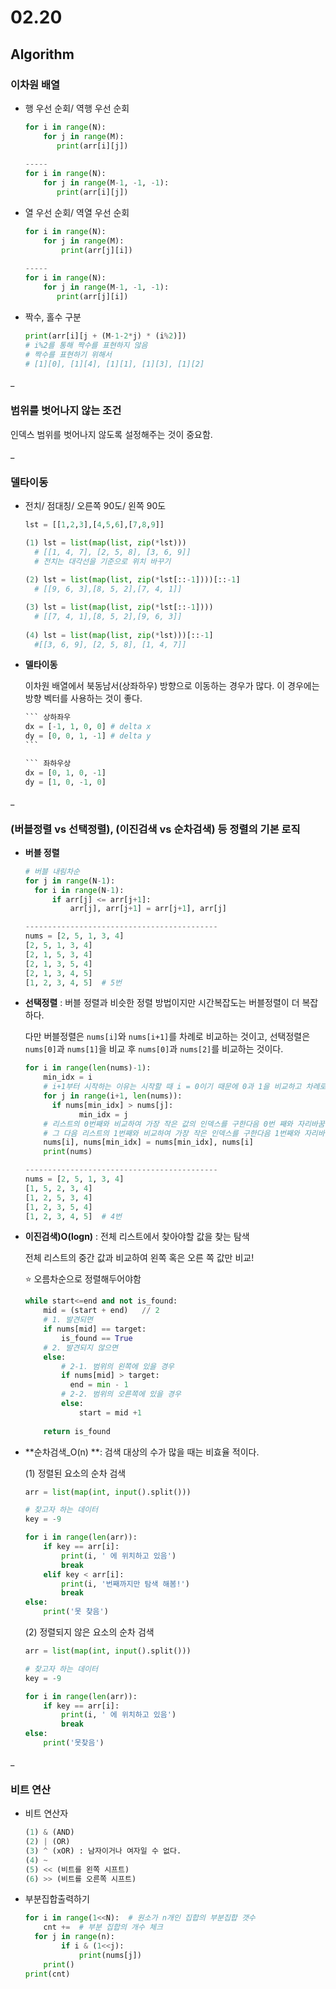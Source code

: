# 02.20

## Algorithm



 ### **이차원 배열**

* 행 우선 순회/ 역행 우선 순회

  ```python
  for i in range(N):
      for j in range(M):
         print(arr[i][j])
      
  -----
  for i in range(N):
      for j in range(M-1, -1, -1):
         print(arr[i][j])
  ```

* 열 우선 순회/ 역열 우선 순회

  ``` python
  for i in range(N):
      for j in range(M):
          print(arr[j][i])
          
  -----
  for i in range(N):
      for j in range(M-1, -1, -1):
         print(arr[j][i])
  ```

* 짝수, 홀수 구분

  ```python
  print(arr[i][j + (M-1-2*j) * (i%2)])
  # i%2를 통해 짝수를 표현하지 않음
  # 짝수를 표현하기 위해서 
  # [1][0], [1][4], [1][1], [1][3], [1][2]
  ```

_

###  **범위를 벗어나지 않는 조건**

인덱스 범위를 벗어나지 않도록 설정해주는 것이 중요함.

_

### **델타이동**

* 전치/ 점대칭/ 오른쪽 90도/ 왼쪽 90도

  ```python
  lst = [[1,2,3],[4,5,6],[7,8,9]]
  
  (1) lst = list(map(list, zip(*lst)))  
  	# [[1, 4, 7], [2, 5, 8], [3, 6, 9]]
  	# 전치는 대각선을 기준으로 위치 바꾸기
      
  (2) lst = list(map(list, zip(*lst[::-1])))[::-1]  
  	# [[9, 6, 3],[8, 5, 2],[7, 4, 1]]
  
  (3) lst = list(map(list, zip(*lst[::-1])))  
  	# [[7, 4, 1],[8, 5, 2],[9, 6, 3]]
      
  (4) lst = list(map(list, zip(*lst)))[::-1]
  	#[[3, 6, 9], [2, 5, 8], [1, 4, 7]]
  ```

* **델타이동**

  이차원 배열에서 북동남서(상좌하우) 방향으로 이동하는 경우가 많다. 이 경우에는 방향 벡터를 사용하는 것이 좋다. 

  ````python
  ``` 상하좌우
  dx = [-1, 1, 0, 0] # delta x
  dy = [0, 0, 1, -1] # delta y 
  ```
  
  ``` 좌하우상
  dx = [0, 1, 0, -1]
  dy = [1, 0, -1, 0]
  ````

_

### **(버블정렬 vs 선택정렬), (이진검색 vs 순차검색) 등 정렬의 기본 로직**

* **버블 정렬**

  ```python
  # 버블 내림차순
  for j in range(N-1):
  	for i in range(N-1):
      	if arr[j] <= arr[j+1]:
          	arr[j], arr[j+1] = arr[j+1], arr[j]
  
  -------------------------------------------
  nums = [2, 5, 1, 3, 4]
  [2, 5, 1, 3, 4]
  [2, 1, 5, 3, 4]
  [2, 1, 3, 5, 4]
  [2, 1, 3, 4, 5]
  [1, 2, 3, 4, 5]  # 5번
  ```

* **선택정렬** : 버블 정렬과 비슷한 정렬 방법이지만 시간복잡도는 버블정렬이 더 복잡하다. 

  다만 버블정렬은 `nums[i]`와 `nums[i+1]`를 차례로 비교하는 것이고, 선택정렬은 `nums[0]`과 `nums[1]`을 비교 후 `nums[0]`과 `nums[2]`를 비교하는 것이다. 

  ```python
  for i in range(len(nums)-1):
      min_idx = i
      # i+1부터 시작하는 이유는 시작할 때 i = 0이기 때문에 0과 1을 비교하고 차례로 0과 2를 비교하기 위해서
      for j in range(i+1, len(nums)):
      	if nums[min_idx] > nums[j]:
              min_idx = j
      # 리스트의 0번째와 비교하여 가장 작은 값의 인덱스를 구한다음 0번 째와 자리바꿈
      # 그 다음 리스트의 1번째와 비교하여 가장 작은 인덱스를 구한다음 1번째와 자리바꿈
      nums[i], nums[min_idx] = nums[min_idx], nums[i]
      print(nums)
  
  -------------------------------------------
  nums = [2, 5, 1, 3, 4]
  [1, 5, 2, 3, 4]
  [1, 2, 5, 3, 4]
  [1, 2, 3, 5, 4]
  [1, 2, 3, 4, 5]  # 4번
  ```

* **이진검색)O(logn)** : 전체 리스트에서 찾아야할 값을 찾는 탐색

  전체 리스트의 중간 값과 비교하여 왼쪽 혹은 오른 쪽 값만 비교!

  :star: 오름차순으로 정렬해두어야함

  ```python
  while start<=end and not is_found:
      mid = (start + end)	// 2
      # 1. 발견되면
      if nums[mid] == target:
          is_found == True
      # 2. 발견되지 않으면 
      else:
          # 2-1. 범위의 왼쪽에 있을 경우
          if nums[mid] > target:
  			end = min - 1
          # 2-2. 범위의 오른쪽에 있을 경우
          else:
              start = mid +1
              
      return is_found
  ```

* **순차검색_O(n) **: 검색 대상의 수가 많을 때는 비효율 적이다. 

  (1) 정렬된 요소의 순차 검색

  ```python
  arr = list(map(int, input().split()))
  
  # 찾고자 하는 데이터
  key = -9
  
  for i in range(len(arr)):
      if key == arr[i]:
          print(i, ' 에 위치하고 있음')
          break
      elif key < arr[i]:
          print(i, '번째까지만 탐색 해봄!')
          break
  else:
      print('못 찾음')
  ```

  (2) 정렬되지 않은 요소의 순차 검색

  ```python
  arr = list(map(int, input().split()))
  
  # 찾고자 하는 데이터
  key = -9
  
  for i in range(len(arr)):
      if key == arr[i]:
          print(i, ' 에 위치하고 있음')
          break
  else:
      print('못찾음')
  ```

_

### **비트 연산**

* 비트 연산자

  ```python
  (1) & (AND)
  (2) | (OR)
  (3) ^ (xOR) : 남자이거나 여자일 수 없다.
  (4) ~
  (5) << (비트를 왼쪽 시프트)
  (6) >> (비트를 오른쪽 시프트)
  ```

* 부분집합출력하기

  ```python
  for i in range(1<<N):  # 원소가 n개인 집합의 부분집합 갯수
      cnt +=  # 부분 집합의 개수 체크
  	for j in range(n):
          if i & (1<<j):
              print(nums[j])
      print()
  print(cnt)
  ```
  
